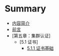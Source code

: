 # Summary
* [内容简介](INTRODUCTION.md)
* [前言](FOREWORD.md)
* [第五章：集群认证]
    * [5.1 证书]
        * [5.1.1 证书基础](chapter05/1.1-certificate.md)

